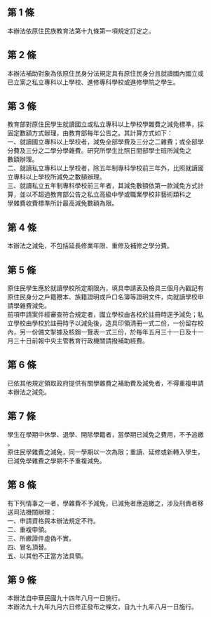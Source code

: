第 1 條
-------
本辦法依原住民族教育法第十九條第一項規定訂定之。

第 2 條
-------
本辦法補助對象為依原住民身分法規定具有原住民身分且就讀國內國立或  
已立案之私立專科以上學校、進修專科學校或進修學院之學生。

第 3 條
-------
教育部對原住民學生就讀國立或私立專科以上學校學雜費之減免標準，採  
固定數額方式辦理，由教育部每年公告之。其計算方式如下：  
一、就讀國立專科以上學校者，減免全部學費及三分之二雜費；或全部學  
    分費及三分之二學分學雜費。研究所學生比照日間部學士班所減免之  
    數額辦理。  
二、就讀私立專科以上學校者，除五年制專科學校前三年外，比照就讀國  
    立專科以上學校所減免之數額辦理。  
三、就讀私立五年制專科學校前三年者，其減免數額依第一款減免方式計  
    算，並以不超過教育部公告之私立高級中學或職業學校非藝術類科之  
    學雜費收費標準所計最高減免數額為限。

第 4 條
-------
本辦法之減免，不包括延長修業年限、重修及補修之學分費。

第 5 條
-------
原住民學生應於就讀學校所定期限內，填具申請表及檢具三個月內戳記有  
原住民身分之戶籍謄本、族籍證明或戶口名簿等證明文件，向就讀學校申  
請學雜費減免。  
前項申請案件經審查符合規定者，國立學校由各校於註冊時逕予減免；私  
立學校由學校於註冊時予以減免後，造具印領清冊一式二份，一份留存校  
內，另一份備文掣據及核銷一覽表一式三份，於每年五月三十一日及十一  
月三十日前報中央主管教育行政機關請撥補助經費。

第 6 條
-------
已依其他規定領取政府提供有關學雜費之補助費及減免者，不得重複申請  
本辦法之減免。

第 7 條
-------
學生在學期中休學、退學、開除學籍者，當學期已減免之費用，不予追繳  
。  
原住民學雜費之減免，同一學期以一次為限；重讀、延修或新轉入學生，  
已減免學雜費之學期不予重複減免。

第 8 條
-------
有下列情事之一者，學雜費不予減免，已減免者應追繳之，涉及刑責者移  
送司法機關辦理：  
一、申請資格與本辦法規定不符。  
二、重複申領。  
三、所繳證件虛偽不實。  
四、冒名頂替。  
五、以其他不正當方法具領。

第 9 條
-------
本辦法自中華民國九十四年八月一日施行。  
本辦法九十九年九月六日修正發布之條文，自九十九年八月一日施行。

